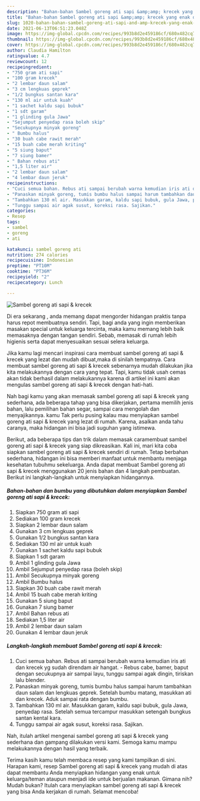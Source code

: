 ```yaml
---
description: "Bahan-bahan Sambel goreng ati sapi &amp;amp; krecek yang enak dan Mudah Dibuat"
title: "Bahan-bahan Sambel goreng ati sapi &amp;amp; krecek yang enak dan Mudah Dibuat"
slug: 1020-bahan-bahan-sambel-goreng-ati-sapi-and-amp-krecek-yang-enak-dan-mudah-dibuat
date: 2021-06-13T06:51:23.048Z
image: https://img-global.cpcdn.com/recipes/993b8d2e459186cf/680x482cq70/sambel-goreng-ati-sapi-krecek-foto-resep-utama.jpg
thumbnail: https://img-global.cpcdn.com/recipes/993b8d2e459186cf/680x482cq70/sambel-goreng-ati-sapi-krecek-foto-resep-utama.jpg
cover: https://img-global.cpcdn.com/recipes/993b8d2e459186cf/680x482cq70/sambel-goreng-ati-sapi-krecek-foto-resep-utama.jpg
author: Claudia Hamilton
ratingvalue: 4.7
reviewcount: 12
recipeingredient:
- "750 gram ati sapi"
- "100 gram krecek"
- "2 lembar daun salam"
- "3 cm lengkuas geprek"
- "1/2 bungkus santan kara"
- "130 ml air untuk kuah"
- "1 sachet kaldu sapi bubuk"
- "1 sdt garam"
- "1 glinding gula Jawa"
- "Sejumput penyedap rasa boleh skip"
- "Secukupnya minyak goreng"
- " Bumbu halus"
- "30 buah cabe rawit merah"
- "15 buah cabe merah kriting"
- "5 siung baput"
- "7 siung bamer"
- " Bahan rebus ati"
- "1,5 liter air"
- "2 lembar daun salam"
- "4 lembar daun jeruk"
recipeinstructions:
- "Cuci semua bahan. Rebus ati sampai berubah warna kemudian iris ati dan krecek yg sudah direndam air hangat. Rebus cabe, bamer, baput dengan secukupnya air sampai layu, tunggu sampai agak dingin, tiriskan lalu blender."
- "Panaskan minyak goreng, tumis bumbu halus sampai harum tambahkan daun salam dan lengkuas geprek. Setelah bumbu matang, masukkan ati dan krecek. Aduk sampai rata dengan bumbu."
- "Tambahkan 130 ml air. Masukkan garam, kaldu sapi bubuk, gula Jawa, penyedap rasa. Setelah semua tercampur masukkan setengah bungkus santan kental kara."
- "Tunggu sampai air agak susut, koreksi rasa. Sajikan."
categories:
- Resep
tags:
- sambel
- goreng
- ati

katakunci: sambel goreng ati 
nutrition: 274 calories
recipecuisine: Indonesian
preptime: "PT10M"
cooktime: "PT36M"
recipeyield: "2"
recipecategory: Lunch

---
```



![Sambel goreng ati sapi &amp; krecek](https://img-global.cpcdn.com/recipes/993b8d2e459186cf/680x482cq70/sambel-goreng-ati-sapi-krecek-foto-resep-utama.jpg)

Di era  sekarang , anda memang dapat mengorder hidangan praktis tanpa harus repot membuatnya sendiri. Tapi, bagi anda yang ingin memberikan masakan special untuk keluarga tercinta, maka kamu memang lebih baik memasaknya dengan tangan sendiri. Sebab, memasak di rumah lebih higienis serta dapat menyesuaikan sesuai selera keluarga.

Jika kamu lagi mencari inspirasi cara membuat sambel goreng ati sapi &amp; krecek yang lezat dan mudah dibuat,maka di sinilah tempatnya. Cara membuat sambel goreng ati sapi &amp; krecek  sebenarnya mudah dilakukan jika kita melakukannya dengan cara yang tepat. Tapi, kamu tidak usah cemas akan tidak berhasil dalam melakukannya 
karena di artikel ini kami akan mengulas sambel goreng ati sapi &amp; krecek dengan hati-hati.  



Nah bagi kamu yang akan memasak sambel goreng ati sapi &amp; krecek yang sederhana, ada beberapa tahap yang bisa dikerjakan, pertama memilih jenis bahan, lalu pemilihan bahan segar, sampai cara mengolah dan menyajikannya. kamu Tak perlu pusing kalau mau menyiapkan sambel goreng ati sapi &amp; krecek yang lezat di rumah. Karena, asalkan anda  tahu caranya, maka hidangan ini bisa jadi suguhan yang istimewa.

Berikut, ada beberapa tips dan trik dalam memasak caramembuat sambel goreng ati sapi &amp; krecek yang siap dikreasikan. Kali ini, mari kita coba siapkan sambel goreng ati sapi &amp; krecek sendiri di rumah. Tetap berbahan sederhana, hidangan ini bisa memberi manfaat untuk membantu menjaga kesehatan tubuhmu sekeluarga. Anda dapat membuat Sambel goreng ati sapi &amp; krecek menggunakan 20 jenis bahan dan 4 langkah pembuatan. Berikut ini langkah-langkah untuk menyiapkan hidangannya.

<!--inarticleads1-->

##### Bahan-bahan dan bumbu yang dibutuhkan dalam menyiapkan Sambel goreng ati sapi &amp; krecek:

1. Siapkan 750 gram ati sapi
1. Sediakan 100 gram krecek
1. Siapkan 2 lembar daun salam
1. Gunakan 3 cm lengkuas geprek
1. Gunakan 1/2 bungkus santan kara
1. Sediakan 130 ml air untuk kuah
1. Gunakan 1 sachet kaldu sapi bubuk
1. Siapkan 1 sdt garam
1. Ambil 1 glinding gula Jawa
1. Ambil Sejumput penyedap rasa (boleh skip)
1. Ambil Secukupnya minyak goreng
1. Ambil  Bumbu halus
1. Siapkan 30 buah cabe rawit merah
1. Ambil 15 buah cabe merah kriting
1. Gunakan 5 siung baput
1. Gunakan 7 siung bamer
1. Ambil  Bahan rebus ati
1. Sediakan 1,5 liter air
1. Ambil 2 lembar daun salam
1. Gunakan 4 lembar daun jeruk




<!--inarticleads2-->

##### Langkah-langkah membuat Sambel goreng ati sapi &amp; krecek:

1. Cuci semua bahan. Rebus ati sampai berubah warna kemudian iris ati dan krecek yg sudah direndam air hangat. - Rebus cabe, bamer, baput dengan secukupnya air sampai layu, tunggu sampai agak dingin, tiriskan lalu blender.
1. Panaskan minyak goreng, tumis bumbu halus sampai harum tambahkan daun salam dan lengkuas geprek. Setelah bumbu matang, masukkan ati dan krecek. Aduk sampai rata dengan bumbu.
1. Tambahkan 130 ml air. Masukkan garam, kaldu sapi bubuk, gula Jawa, penyedap rasa. Setelah semua tercampur masukkan setengah bungkus santan kental kara.
1. Tunggu sampai air agak susut, koreksi rasa. Sajikan.




Nah, itulah artikel mengenai  sambel goreng ati sapi &amp; krecek  yang sederhana dan gampang dilakukan versi kami. Semoga kamu mampu melakukannya dengan hasil yang terbaik. 

Terima kasih kamu telah membaca resep yang kami tampilkan di sini. Harapan kami, resep  Sambel goreng ati sapi &amp; krecek yang mudah di atas dapat membantu Anda menyiapkan hidangan yang enak untuk keluarga/teman ataupun menjadi ide untuk berjualan makanan. Gimana nih? Mudah bukan? Itulah cara menyiapkan sambel goreng ati sapi &amp; krecek yang bisa Anda kerjakan di rumah. Selamat mencoba!

